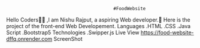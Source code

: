                                             #FoodWebsite 
Hello Coders👨‍💻 ,I am Nishu Rajput, a aspiring Web developer.🤖 Here is the project of the front-end Web Developement.
                                             Languages
.HTML
.CSS
.Java Script
.Bootstrap5
                                             Technologies
.Swipper.js
                                              Live View
   https://food-website-dffq.onrender.com
                                              ScreenShot
                                              
                                              
